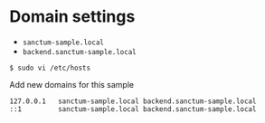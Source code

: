 # Domain settings
- `sanctum-sample.local`
- `backend.sanctum-sample.local`
```shell
$ sudo vi /etc/hosts
```
Add new domains for this sample
```
127.0.0.1   sanctum-sample.local backend.sanctum-sample.local
::1         sanctum-sample.local backend.sanctum-sample.local
```
